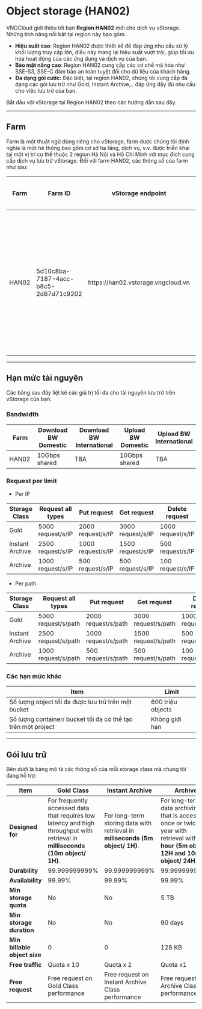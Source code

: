 # Object storage (HAN02)

VNGCloud giới thiệu tới bạn **Region HAN02** mới cho dịch vụ vStorage. Những tính năng nổi bật tại region này bao gồm.

* **Hiệu suất cao**: Region HAN02 được thiết kế để đáp ứng nhu cầu xử lý khối lượng truy cập lớn, điều này mang lại hiệu suất vượt trội, giúp tối ưu hóa hoạt động của các ứng dụng và dịch vụ của bạn.
* **Bảo mật nâng cao**: Region HAN02 cung cấp các cơ chế mã hóa như SSE-S3, SSE-C đảm bảo an toàn tuyệt đối cho dữ liệu của khách hàng.
* **Đa dạng gói cước:** Đặc biệt, tại region HAN02, chúng tôi cung cấp đa dạng các gói lưu trữ như Gold, Instant Archive,.. đáp ứng đầy đủ nhu cầu cho việc lưu trữ của bạn.

Bắt đầu với vStorage tại Region HAN02 theo các hướng dẫn sau đây.

***

## **Farm**

Farm là một thuật ngữ dùng riêng cho vStorage, farm được chúng tôi định nghĩa là một hệ thống bao gồm cơ sở hạ tầng, dịch vụ, v.v. được triển khai tại một vị trí cụ thể thuộc 2 region Hà Nội và Hồ Chí Minh với mục đích cung cấp dịch vụ lưu trữ vStorage. Đối với farm HAN02, các thông số của farm như sau:

<table data-full-width="true"><thead><tr><th width="107.80000000000001">Farm</th><th width="211">Farm ID</th><th width="319">vStorage endpoint</th><th>Mục đích sử dụng</th></tr></thead><tbody><tr><td>HAN02</td><td>5d10c8ba-7187-4acc-b8c5-2d67d71c9202</td><td>https://han02.vstorage.vngcloud.vn</td><td>Farm phục vụ đa mục đích với hiệu suất cao và được dùng chung cho dữ liệu lưu trữ tại Region Hà Nội.</td></tr></tbody></table>

***

## Hạn mức tài nguyên

Các bảng sau đây liệt kê các giá trị tối đa cho tài nguyên lưu trữ trên vStorage của bạn.

### Bandwidth

<table data-full-width="true"><thead><tr><th width="113">Farm</th><th width="210">Download BW Domestic</th><th width="238">Download BW International</th><th width="198">Upload BW Domestic</th><th>Upload BW International</th></tr></thead><tbody><tr><td>HAN02</td><td>10Gbps shared</td><td>TBA</td><td>10Gbps shared</td><td>TBA</td></tr></tbody></table>

### Request per limit

* Per IP

<table data-full-width="true"><thead><tr><th width="167">Storage Class</th><th width="187.091064453125">Request all types</th><th width="174.45458984375">Put request</th><th width="188.364013671875">Get request</th><th>Delete request</th></tr></thead><tbody><tr><td>Gold</td><td>5000  request/s/IP</td><td>2000  request/s/IP</td><td>3000  request/s/IP</td><td>1000  request/s/IP</td></tr><tr><td>Instant Archive</td><td>2500  request/s/IP</td><td>1000  request/s/IP</td><td>1500  request/s/IP</td><td>500  request/s/IP</td></tr><tr><td>Archive</td><td>1000 request/s/IP</td><td>500 request/s/IP</td><td>500  request/s/IP</td><td>100  request/s/IP</td></tr></tbody></table>

* Per path

<table data-full-width="true"><thead><tr><th width="164.1817626953125">Storage Class</th><th width="203.13629150390625">Request all types</th><th width="194.9090576171875">Put request</th><th width="194.0906982421875">Get request</th><th>Delete request</th></tr></thead><tbody><tr><td>Gold</td><td>5000 request/s/path</td><td>2000 request/s/path</td><td>3000 request/s/path</td><td>1000 request/s/path</td></tr><tr><td>Instant Archive</td><td>2500 request/s/path</td><td>1000 request/s/path</td><td>1500 request/s/path</td><td>500 request/s/path</td></tr><tr><td>Archive</td><td>1000 request/s/path</td><td>500 request/s/path</td><td>500 request/s/path</td><td>100 request/s/path</td></tr></tbody></table>

### Các hạn mức khác

<table data-full-width="true"><thead><tr><th>Item</th><th>Limit</th></tr></thead><tbody><tr><td>Số lượng object tối đa được lưu trữ trên một bucket</td><td>600 triệu objects</td></tr><tr><td>Số lượng container/ bucket tối đa có thể tạo trên một project</td><td>Không giới hạn</td></tr></tbody></table>

***

## **Gói lưu trữ**

Bên dưới là bảng mô tả các thông số của mỗi storage class mà chúng tôi đang hỗ trợ:

<table data-full-width="true"><thead><tr><th>Item</th><th>Gold Class</th><th>Instant Archive</th><th>Archive</th></tr></thead><tbody><tr><td><strong>Designed for</strong></td><td>For frequently accessed data that requires low latency and high throughput with retrieval in <strong>milliseconds (10m object/ 1H)</strong>.</td><td>For long-term storing data with retrieval in <strong>miliseconds (5m object/ 1H)</strong>.</td><td>For long-term data archiving that is accessed once or twice in a year with retrieval within <strong>hour (5m object/ 12H and 10m object/ 24H).</strong></td></tr><tr><td><strong>Durability</strong></td><td>99.999999999%</td><td>99.999999999%</td><td>99.999999999%</td></tr><tr><td><strong>Availability</strong></td><td>99.99%</td><td>99.99%</td><td>99.99%</td></tr><tr><td><strong>Min storage quota</strong></td><td>No</td><td>No</td><td>5 TB</td></tr><tr><td><strong>Min storage duration</strong></td><td>No</td><td>No</td><td>90 days</td></tr><tr><td><strong>Min billable object size</strong></td><td>0</td><td>0</td><td>128 KB</td></tr><tr><td><strong>Free traffic</strong></td><td>Quota x 10</td><td>Quota x 2</td><td>Quota x1</td></tr><tr><td><strong>Free request</strong></td><td>Free request on Gold Class performance</td><td>Free request on Instant Archive Class performance</td><td>Free request on Archive Class performance</td></tr></tbody></table>
